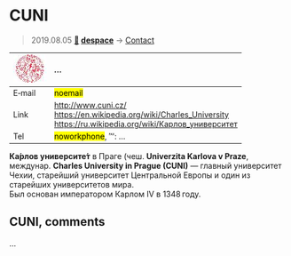 # CUNI
> 2019.08.05 **[🚀](../index/index.md) [despace](index.md)** → [Contact](contact.md)

|[![](f/contact/c/cuni_logo1_thumb.jpg)](f/contact/c/cuni_logo1.png)|*…*|
|:--|:--|
|E‑mail| <mark>noemail</mark> |
|Link| <http://www.cuni.cz/><br> <https://en.wikipedia.org/wiki/Charles_University><br> <https://ru.wikipedia.org/wiki/Карлов_университет> |
|Tel| <mark>noworkphone</mark>, ℻: … |

**Ка́рлов университе́т** в Праге (чеш. **Univerzita Karlova v Praze**, междунар. **Charles University in Prague (CUNI)** — главный университет Чехии, старейший университет Центральной Европы и один из старейших университетов мира.  
Был основан императором Карлом IV в 1348 году.


<p style="page-break-after:always"> </p>

## CUNI, comments

…
